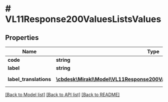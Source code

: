 # # VL11Response200ValuesListsValues

## Properties

Name | Type | Description | Notes
------------ | ------------- | ------------- | -------------
**code** | **string** | Value code | [optional]
**label** | **string** | Value label | [optional]
**label_translations** | [**\cbdesk\Mirakl\Model\VL11Response200ValuesListsValuesLabelTranslations[]**](VL11Response200ValuesListsValuesLabelTranslations.md) | Value label translation | [optional]

[[Back to Model list]](../../README.md#models) [[Back to API list]](../../README.md#endpoints) [[Back to README]](../../README.md)
